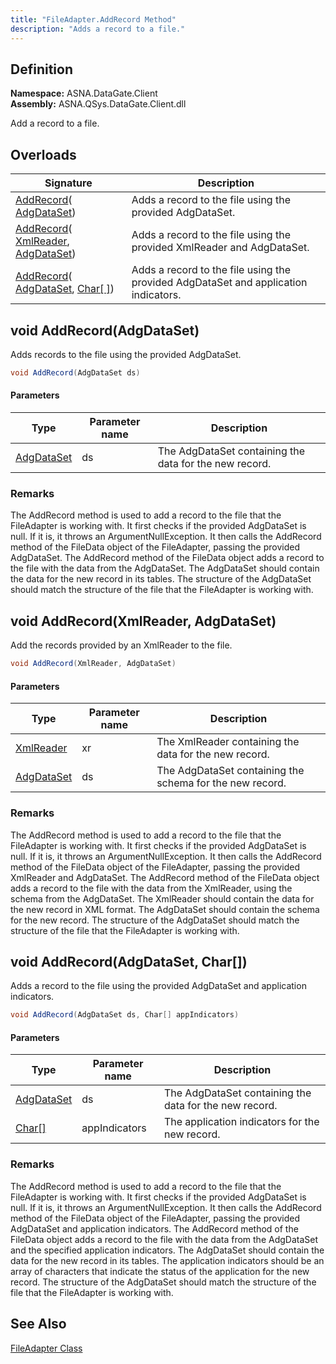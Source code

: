 ```yaml
---
title: "FileAdapter.AddRecord Method"
description: "Adds a record to a file."
---
```


## Definition

**Namespace:** ASNA.DataGate.Client<br/>
**Assembly:** ASNA.QSys.DataGate.Client.dll

Add a record to a file.

## Overloads

| Signature | Description |
| --- | --- |
| [AddRecord](#void-addrecordadgdataset)( [AdgDataSet](/reference/datagate/datagate-client/adg-data-set.html)) | Adds a record to the file using the provided AdgDataSet.
| [AddRecord](#void-addrecordxmlreader-adgdataset)( [XmlReader](https://learn.microsoft.com/en-us/dotnet/api/system.xml.xmlreader?view=net-8.0), [AdgDataSet](/reference/datagate/datagate-client/adg-data-set.html)) | Adds a record to the file using the provided XmlReader and AdgDataSet.
| [AddRecord](#void-addrecordadgdataset-char)( [AdgDataSet](/reference/datagate/datagate-client/adg-data-set.html), [Char\[ \]](https://docs.microsoft.com/en-us/dotnet/api/system.char)) | Adds a record to the file using the provided AdgDataSet and application indicators.


## void AddRecord(AdgDataSet)

Adds records to the file using the provided AdgDataSet.

```cs
void AddRecord(AdgDataSet ds)
```

#### Parameters

| Type | Parameter name | Description
| --- | --- | ---
| [AdgDataSet](/reference/datagate/datagate-client/adg-data-set.html) | ds | The AdgDataSet containing the data for the new record.

### Remarks
The AddRecord method is used to add a record to the file that the FileAdapter is working with. It first checks if the provided AdgDataSet is null. If it is, it throws an ArgumentNullException. It then calls the AddRecord method of the FileData object of the FileAdapter, passing the provided AdgDataSet. The AddRecord method of the FileData object adds a record to the file with the data from the AdgDataSet. The AdgDataSet should contain the data for the new record in its tables. The structure of the AdgDataSet should match the structure of the file that the FileAdapter is working with.

## void AddRecord(XmlReader, AdgDataSet)

Add the records provided by an XmlReader to the file.


```cs
void AddRecord(XmlReader, AdgDataSet)
```

#### Parameters

| Type | Parameter name | Description
| --- | --- | ---
| [XmlReader](https://learn.microsoft.com/en-us/dotnet/api/system.xml.xmlreader?view=net-8.0) | xr | The XmlReader containing the data for the new record.
| [AdgDataSet](/reference/datagate/datagate-client/adg-data-set.html) | ds | The AdgDataSet containing the schema for the new record.

### Remarks

The AddRecord method is used to add a record to the file that the FileAdapter is working with. It first checks if the provided AdgDataSet is null. If it is, it throws an ArgumentNullException. It then calls the AddRecord method of the FileData object of the FileAdapter, passing the provided XmlReader and AdgDataSet. The AddRecord method of the FileData object adds a record to the file with the data from the XmlReader, using the schema from the AdgDataSet. The XmlReader should contain the data for the new record in XML format. The AdgDataSet should contain the schema for the new record. The structure of the AdgDataSet should match the structure of the file that the FileAdapter is working with.


## void AddRecord(AdgDataSet, Char[])

Adds a record to the file using the provided AdgDataSet and application indicators.


```cs
void AddRecord(AdgDataSet ds, Char[] appIndicators)
```

#### Parameters

| Type | Parameter name | Description
| --- | --- | ---
| [AdgDataSet](/reference/datagate/datagate-client/adg-data-set.html) | ds | The AdgDataSet containing the data for the new record.
| [Char[]](https://docs.microsoft.com/en-us/dotnet/api/system.char) | appIndicators | The application indicators for the new record.

### Remarks

The AddRecord method is used to add a record to the file that the FileAdapter is working with. It first checks if the provided AdgDataSet is null. If it is, it throws an ArgumentNullException. It then calls the AddRecord method of the FileData object of the FileAdapter, passing the provided AdgDataSet and application indicators. The AddRecord method of the FileData object adds a record to the file with the data from the AdgDataSet and the specified application indicators. The AdgDataSet should contain the data for the new record in its tables. The application indicators should be an array of characters that indicate the status of the application for the new record. The structure of the AdgDataSet should match the structure of the file that the FileAdapter is working with.


## See Also

[FileAdapter Class](file-adapter.html)
